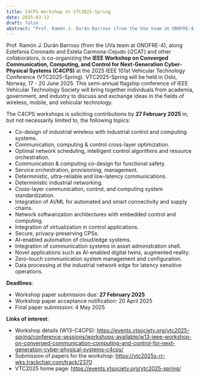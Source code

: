 ```yaml
---
title: C4CPS Workshop at VTC2025-Spring
date: 2025-03-12
draft: false
abstract: "Prof. Ramón J. Durán Barroso (from the UVa team at ONOFRE-4), along Estefanía Coronado and Estela Carmona-Cejudo (i2CAT) and other collaborators, is co-organizing the **IEEE Workshop on Converged Communication, Computing, and Control for Next-Generation Cyber-Physical Systems (C4CPS)** at the 2025 IEEE 101st Vehicular Technology Conference (VTC2025-Spring). VTC2025-Spring will be held in Oslo, Norway, 17 - 20 June 2025. This semi-annual flagship conference of IEEE Vehicular Technology Society will bring together individuals from academia, government, and industry to discuss and exchange ideas in the fields of wireless, mobile, and vehicular technology. The deadline for submissions to the workshop is on **27 February 2025**."
---
```


Prof. Ramón J. Durán Barroso (from the UVa team at ONOFRE-4), along Estefanía Coronado and Estela Carmona-Cejudo (i2CAT) and other collaborators, is co-organizing the **IEEE Workshop on Converged Communication, Computing, and Control for Next-Generation Cyber-Physical Systems (C4CPS)** at the 2025 IEEE 101st Vehicular Technology Conference (VTC2025-Spring). VTC2025-Spring will be held in Oslo, Norway, 17 - 20 June 2025. This semi-annual flagship conference of IEEE Vehicular Technology Society will bring together individuals from academia, government, and industry to discuss and exchange ideas in the fields of wireless, mobile, and vehicular technology. 

The C4CPS workshops is soliciting contributions by **27 February 2025** in, but not necessarily limited to, the following topics:
- Co-design of industrial wireless with industrial control and computing systems.
- Communication, computing & control cross-layer optimization.
- Optimal network scheduling, intelligent control algorithms and resource orchestration.
- Communication & computing co-design for functional safety.
- Service orchestration, provisioning, management.
- Deterministic, ultra-reliable and low-latency communications.
- Deterministic industrial networking.
- Cross-layer communication, control, and computing system standardization.
- Integration of AI/ML for automated and smart connectivity and supply chains.
- Network softwarization architectures with embedded control and computing.
- Integration of virtualization in control applications.
- Secure, privacy-preserving CPSs.
- AI-enabled automation of cloud/edge systems.
- Integration of communication systems in asset administration shell.
- Novel applications such as AI-enabled digital twins, augmented reality.
- Zero-touch communication system management and configuration.
- Data processing at the industrial network edge for latency sensitive operations.

**Deadlines**:
- Workshop paper submission due: **27 February 2025**
- Workshop paper acceptance notification: 20 April 2025
- Final paper submission: 4 May 2025

**Links of interest**:
- Workshop details (W13-C4CPS): https://events.vtsociety.org/vtc2025-spring/conference-sessions/workshops-available/w13-ieee-workshop-on-converged-communication-computing-and-control-for-next-generation-cyber-physical-systems-c4cps/
- Submission of papers for the workshop: https://vtc2025s-rr-wks.trackchair.com/track/2370
- VTC2025 home page: https://events.vtsociety.org/vtc2025-spring/

<!--more-->
